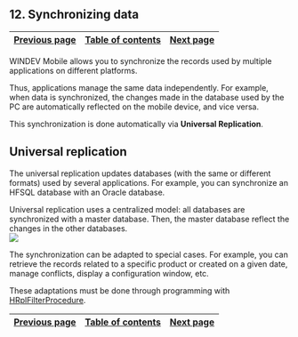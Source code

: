 
## 12. Synchronizing data
			

| [Previous page](../Concepts_WM/1410086925.md) | [Table of contents](../Concepts_WM/1410086964.md) | [Next page](../Concepts_WM/1410086927.md) |
| --- | --- | --- |



<a name="NOTE1"></a>
<a name="NOTE1_1"></a>
WINDEV Mobile allows you to synchronize the records used by multiple applications on different platforms.

Thus, applications manage the same data independently. For example, when data is synchronized, the changes made in the database used by the PC are automatically reflected on the mobile device, and vice versa.

This synchronization is done automatically via **Universal Replication**.

<a name="NOTE2"></a>
<a name="NOTE2_1"></a>


## Universal replication
<a name="universal_replication_ELTTEXTE000129"></a>
The universal replication updates databases (with the same or different formats) used by several applications. For example, you can synchronize an HFSQL database with an Oracle database.

Universal replication uses a centralized model: all databases are synchronized with a master database. Then, the master database reflect the changes in the other databases.
<br>![](https://doc.pcsoft.fr/en-US/images/image.awp?langid=3&name=Replication_Bdd.gif)


The synchronization can be adapted to special cases. For example, you can retrieve the records related to a specific product or created on a given date, manage conflicts, display a configuration window, etc.

These adaptations must be done through programming with [HRplFilterProcedure](../WDLang4/3044300.md).

| [Previous page](../Concepts_WM/1410086925.md) | [Table of contents](../Concepts_WM/1410086964.md) | [Next page](../Concepts_WM/1410086927.md) |
| --- | --- | --- |




